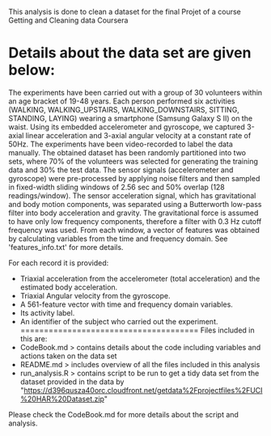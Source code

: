 This analysis is done to clean a dataset for the final Projet of a course Getting and Cleaning data Coursera

Details about the data set are given below:
======================================
The experiments have been carried out with a group of 30 volunteers within an age bracket of 19-48 years. Each person performed six activities (WALKING, WALKING_UPSTAIRS, WALKING_DOWNSTAIRS, SITTING, STANDING, LAYING) wearing a smartphone (Samsung Galaxy S II) on the waist. Using its embedded accelerometer and gyroscope, we captured 3-axial linear acceleration and 3-axial angular velocity at a constant rate of 50Hz. The experiments have been video-recorded to label the data manually. The obtained dataset has been randomly partitioned into two sets, where 70% of the volunteers was selected for generating the training data and 30% the test data. 
The sensor signals (accelerometer and gyroscope) were pre-processed by applying noise filters and then sampled in fixed-width sliding windows of 2.56 sec and 50% overlap (128 readings/window). The sensor acceleration signal, which has gravitational and body motion components, was separated using a Butterworth low-pass filter into body acceleration and gravity. The gravitational force is assumed to have only low frequency components, therefore a filter with 0.3 Hz cutoff frequency was used. From each window, a vector of features was obtained by calculating variables from the time and frequency domain. See 'features_info.txt' for more details. 

For each record it is provided:

- Triaxial acceleration from the accelerometer (total acceleration) and the estimated body acceleration.
- Triaxial Angular velocity from the gyroscope. 
- A 561-feature vector with time and frequency domain variables. 
- Its activity label. 
- An identifier of the subject who carried out the experiment.
======================================
Files included in this are:
- CodeBook.md > contains details about the code including variables and actions taken on the data set
- README.md > includes overview of all the files included in this analysis
- run_analysis.R > contains script to be run to get a tidy data set from the dataset provided in the data by "https://d396qusza40orc.cloudfront.net/getdata%2Fprojectfiles%2FUCI%20HAR%20Dataset.zip"

Please check the CodeBook.md for more details about the script and analysis.
